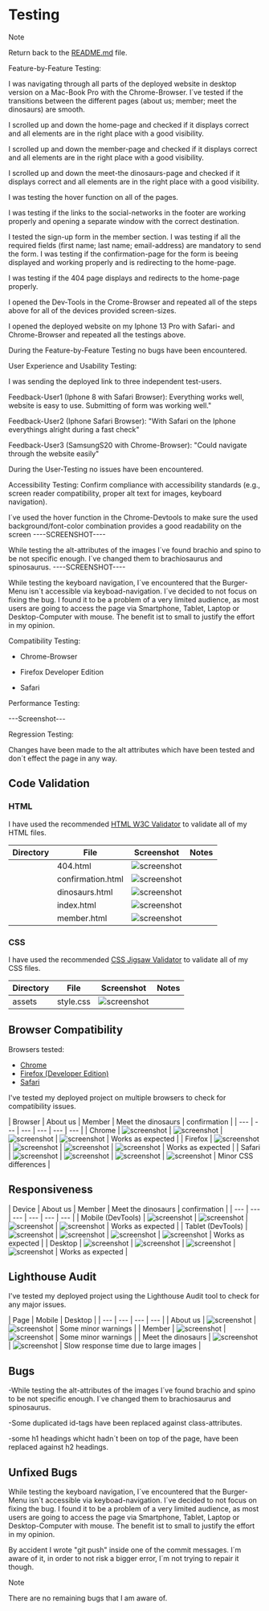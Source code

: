 # Testing

> [!NOTE]  
> Return back to the [README.md](README.md) file.

Feature-by-Feature Testing:

I was navigating through all parts of the deployed website in desktop version on a Mac-Book Pro with the Chrome-Browser. I´ve tested if the transitions between the different pages (about us; member; meet the dinosaurs) are smooth.

I scrolled up and down the home-page and checked if it displays correct and all elements are in the right place with a good visibility.

I scrolled up and down the member-page and checked if it displays correct and all elements are in the right place with a good visibility.

I scrolled up and down the meet-the dinosaurs-page and checked if it displays correct and all elements are in the right place with a good visibility.

I was testing the hover function on all of the pages.

I was testing if the links to the social-networks in the footer are working properly and opening a separate window with the correct destination. 

I tested the sign-up form in the member section. I was testing if all the required fields (first name; last name; email-address) are mandatory to send the form. I was testing if the confirmation-page for the form is beeing displayed and working properly and is redirecting to the home-page.

I was testing if the 404 page displays and redirects to the home-page properly.

I opened the Dev-Tools in the Crome-Browser and repeated all of the steps above for all of the devices provided screen-sizes.

I opened the deployed website on my Iphone 13 Pro with Safari- and Chrome-Browser and repeated all the testings above.

During the Feature-by-Feature Testing no bugs have been encountered.




User Experience and Usability Testing:

I was sending the deployed link to three independent test-users.

Feedback-User1 (Iphone 8 with Safari Browser): Everything works well, website is easy to use. Submitting of form was working well." 


Feedback-User2 (Iphone Safari Browser): "With Safari on the Iphone everythings alright during a fast check"


Feedback-User3 (SamsungS20 with Chrome-Browser): "Could navigate through the website easily"


During the User-Testing no issues have been encountered.


Accessibility Testing: Confirm compliance with accessibility standards (e.g., screen reader compatibility, proper alt text for images, keyboard navigation).

I´ve used the hover function in the Chrome-Devtools to make sure the used background/font-color combination provides a good readability on the screen
----SCREENSHOT----

While testing the alt-attributes of the images I´ve found brachio and spino to be not specific enough. I´ve changed them to brachiosaurus and spinosaurus.
----SCREENSHOT----

While testing the keyboard navigation, I´ve encountered that the Burger-Menu isn´t accessible via keyboad-navigation. I´ve decided to not focus on fixing the bug. I found it to be a problem of a very limited audience, as most users are going to access the page via Smartphone, Tablet, Laptop or Desktop-Computer with mouse. The benefit ist to small to justify the effort in my opinion.


Compatibility Testing:

- Chrome-Browser

- Firefox Developer Edition

- Safari



Performance Testing:
	
---Screenshot---

Regression Testing:

Changes have been made to the alt attributes which have been tested and don´t effect the page in any way.



## Code Validation



### HTML

I have used the recommended [HTML W3C Validator](https://validator.w3.org) to validate all of my HTML files.


| Directory | File | Screenshot | Notes |
| --- | --- | --- | --- |
|  | 404.html | ![screenshot](documentation/validation_404.png) | |
|  | confirmation.html | ![screenshot](documentation/validation_confirmation.png) | |
|  | dinosaurs.html | ![screenshot](documentation/validation_dinosaurs.png) | |
|  | index.html | ![screenshot](documentation/validation_index.png) | |
|  | member.html | ![screenshot](documentation/validation_member.png) | |

### CSS

I have used the recommended [CSS Jigsaw Validator](https://jigsaw.w3.org/css-validator) to validate all of my CSS files.

| Directory | File | Screenshot | Notes |
| --- | --- | --- | --- |
| assets | style.css | ![screenshot](documentation/validation_css.png) | |

## Browser Compatibility

Browsers tested:
- [Chrome](https://www.google.com/chrome)
- [Firefox (Developer Edition)](https://www.mozilla.org/firefox/developer)
- [Safari](https://support.apple.com/downloads/safari)

I've tested my deployed project on multiple browsers to check for compatibility issues.

| Browser | About us | Member | Meet the dinosaurs | confirmation |
| --- | --- | --- | --- | --- | --- |
| Chrome | ![screenshot](documentation/chrome_home.png) | ![screenshot](documentation/chrome_member.png) | ![screenshot](documentation/chrome_dinosaurs.png) | ![screenshot](documentation/chrome_confirmation.png) | Works as expected |
| Firefox | ![screenshot](documentation/firefox_home.png) | ![screenshot](documentation/firefox_members.png) | ![screenshot](documentation/firefox_dinosaurs.png) | ![screenshot](documentation/firefox_confirmation.png) | Works as expected |
| Safari | ![screenshot](documentation/safari_home.png) | ![screenshot](documentation/safari_member.png) | ![screenshot](documentation/safari_dinosaurs.png) | ![screenshot](documentation/safari_confirmation.png) | Minor CSS differences |


## Responsiveness

| Device | About us | Member | Meet the dinosaurs | confirmation |
| --- | --- | --- | --- | --- | --- |
| Mobile (DevTools) | ![screenshot](documentation/mobile_home.png) | ![screenshot](documentation/mobile_member.png) | ![screenshot](documentation/mobile_dinosaurs.png) | ![screenshot](documentation/mobile_confirmation.png) | Works as expected |
| Tablet (DevTools) | ![screenshot](documentation/tablet_home.png) | ![screenshot](documentation/tablet_member.png) | ![screenshot](documentation/tablet_dinosaurs.png) | ![screenshot](documentation/tablet_confirmation.png) | Works as expected |
| Desktop | ![screenshot](documentation/chrome_home.png) | ![screenshot](documentation/chrome_member.png) | ![screenshot](documentation/chrome_dinosaurs.png) | ![screenshot](documentation/chrome_confirmation.png) | Works as expected |


## Lighthouse Audit

I've tested my deployed project using the Lighthouse Audit tool to check for any major issues.

| Page | Mobile | Desktop |
| --- | --- | --- | --- |
| About us | ![screenshot](documentation/lh_home_mobile.png) | ![screenshot](documentation/lh_home_desktop.png) | Some minor warnings |
| Member | ![screenshot](documentation/lh_member_mobile.png) | ![screenshot](documentation/lh_member_desktop.png) | Some minor warnings |
| Meet the dinosaurs | ![screenshot](documentation/lh_dinosaurs_mobile.png) | ![screenshot](documentation/lh-dinosaurs_desktop.png) | Slow response time due to large images |


## Bugs

-While testing the alt-attributes of the images I´ve found brachio and spino to be not specific enough. I´ve changed them to brachiosaurus and spinosaurus.

-Some duplicated id-tags have been replaced against class-attributes.

-some h1 headings whicht hadn´t been on top of the page, have been replaced against h2 headings.


## Unfixed Bugs

While testing the keyboard navigation, I´ve encountered that the Burger-Menu isn´t accessible via keyboad-navigation. I´ve decided to not focus on fixing the bug. I found it to be a problem of a very limited audience, as most users are going to access the page via Smartphone, Tablet, Laptop or Desktop-Computer with mouse. The benefit ist to small to justify the effort in my opinion.

By accident I wrote "git push" inside one of the commit messages. I´m aware of it, in order to not risk a bigger error, I´m not trying to repair it though.

> [!NOTE]  
> There are no remaining bugs that I am aware of.
